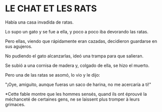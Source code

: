 # LE CHAT ET LES RATS

Había una casa invadida de ratas. 

Lo supo un gato y se fue a ella, y poco a poco iba devorando las ratas.

Pero ellas, viendo que rápidamente eran cazadas, decidieron guardarse en sus agujeros. 

No pudiendo el gato alcanzarlas, ideó una trampa para que salieran. 

Se subió a una cornisa de madera y, colgado de ella, se hizo el muerto. 

Pero una de las ratas se asomó, lo vio y le dijo: 

"¡Oye, amiguito, aunque fueras un saco de harina, no me acercaría a ti!"


*Cette fable montre que les hommes sensés, quand ils ont éprouvé la méchanceté de certaines gens, ne se laissent plus tromper à leurs grimaces. 
